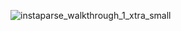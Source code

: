 ![instaparse_walkthrough_1_xtra_small](https://ibb.co/ZSxXwgq)
                                                                                                                                                                                                                                                                                                                                                                                                                                                                                                                                                                                                                                                                                                                                                                                                                                                                                                                                                                                                                                                                
